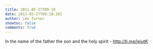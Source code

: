 ```yaml
---
title: 2011-05-27T09-18
date: 2011-05-27T09:18:20Z
author: Lee Turner
showtoc: false
comments: true
---
```


In the name of the father the son and the holy spirit - http://ti.me/jeiutK

